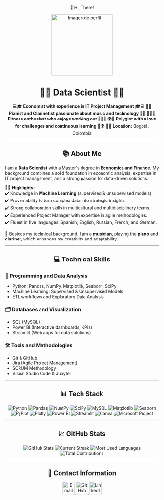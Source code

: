 <p align="center">
  👋 Hi, There!
</p>

<p align="center">
  <img src="ruta_de_tu_imagen" alt="Imagen de perfil" width="200" />
</p>

<h1 align="center">👨‍💻 Data Scientist 👨‍💻</h1>
<p align="center">
💻🎓 <strong>Economist with experience in IT Project Management</strong> 🎓💻  
🎹🎼 <strong>Pianist and Clarinetist passionate about music and technology</strong> 🎼🎹  
🏋️‍♂️💪 <strong>Fitness enthusiast who enjoys working out </strong> 💪🏋️‍♂️  
🌍💬 <strong>Polyglot with a love for challenges and continuous learning</strong> 💬🌍  
📍🌆 <strong>Location:</strong> Bogotá, Colombia  
</p>

---

<h2 align="center">📚 About Me</h2>

I am a **Data Scientist** with a Master's degree in **Economics and Finance**. My background combines a solid foundation in economic analysis, expertise in IT project management, and a strong passion for data-driven solutions.

👨‍💻 **Highlights:**  
✔️ Knowledge in **Machine Learning** (supervised & unsupervised models).  
✔️ Proven ability to turn complex data into strategic insights.  
✔️ Strong collaboration skills in multicultural and multidisciplinary teams.  
✔️ Experienced Project Manager with expertise in agile methodologies.  
✔️ Fluent in five languages: Spanish, English, Russian, French, and German.  

🎵 Besides my technical background, I am a **musician**, playing the **piano** and **clarinet**, which enhances my creativity and adaptability.  

---

<h2 align="center">💻 Technical Skills</h2>

### 🔢 **Programming and Data Analysis**  
- Python: Pandas, NumPy, Matplotlib, Seaborn, SciPy  
- Machine Learning: Supervised & Unsupervised Models  
- ETL workflows and Exploratory Data Analysis  

### 🗂️ **Databases and Visualization**  
- SQL (MySQL)  
- Power BI (Interactive dashboards, KPIs)  
- Streamlit (Web apps for data solutions)  

### 🛠️ **Tools and Methodologies**  
- Git & GitHub  
- Jira (Agile Project Management)  
- SCRUM Methodology  
- Visual Studio Code & Jupyter  

---

<h2 align="center">📊 Tech Stack</h2>

<p align="center">
  <img src="https://img.shields.io/badge/-Python-3776AB?logo=python&logoColor=white&style=flat-square" alt="Python" />
  <img src="https://img.shields.io/badge/-Pandas-150458?logo=pandas&logoColor=white&style=flat-square" alt="Pandas" />
  <img src="https://img.shields.io/badge/-NumPy-013243?logo=numpy&logoColor=white&style=flat-square" alt="NumPy" />
  <img src="https://img.shields.io/badge/-SciPy-8CAAE6?logo=scipy&logoColor=white&style=flat-square" alt="SciPy" />
  <img src="https://img.shields.io/badge/-MySQL-4479A1?logo=mysql&logoColor=white&style=flat-square" alt="MySQL" />
  <img src="https://img.shields.io/badge/-Matplotlib-005571?logo=matplotlib&logoColor=white&style=flat-square" alt="Matplotlib" />
  <img src="https://img.shields.io/badge/-Seaborn-9A9A9A?style=flat-square" alt="Seaborn" />
  <img src="https://img.shields.io/badge/-PyPlot-764ABC?style=flat-square" alt="PyPlot" />
  <img src="https://img.shields.io/badge/-Plotly-3F4F75?logo=plotly&logoColor=white&style=flat-square" alt="Plotly" />
  <img src="https://img.shields.io/badge/-Power%20BI-F2C811?logo=powerbi&logoColor=black&style=flat-square" alt="Power BI" />
  <img src="https://img.shields.io/badge/-Streamlit-FF4B4B?logo=streamlit&logoColor=white&style=flat-square" alt="Streamlit" />
  <img src="https://img.shields.io/badge/-Canva-00C4CC?logo=canva&logoColor=white&style=flat-square" alt="Canva" />
  <img src="https://img.shields.io/badge/-Microsoft%20Project-217346?logo=microsoftproject&logoColor=white&style=flat-square" alt="Microsoft Project" />
</p>

---

<h2 align="center">📈 GitHub Stats</h2>

<p align="center">
  <img src="https://github-readme-stats.vercel.app/api?username=Klavier12&show_icons=true&theme=radical" alt="GitHub Stats" />
  <img src="https://github-readme-streak-stats.herokuapp.com/?user=Klavier12&theme=radical" alt="Current Streak" />
  <img src="https://github-readme-stats.vercel.app/api/top-langs/?username=Klavier12&layout=compact&theme=radical" alt="Most Used Languages" />
  <img src="https://github-readme-stats.vercel.app/api?username=Klavier12&show_icons=true&count_private=true&hide=contribs&theme=radical" alt="Total Contributions" />
</p>

---

<h2 align="center">📲 Contact Information</h2>

<p align="center">
  <a href="mailto:cristian1028andres@hotmail.com">
    <img src="https://img.icons8.com/ios-filled/50/000000/email.png" alt="Email" width="40" height="40"/>
  </a>
  <a href="https://github.com/Klavier12">
    <img src="https://img.icons8.com/ios-glyphs/50/000000/github.png" alt="GitHub" width="40" height="40"/>
  </a>
  <a href="https://www.linkedin.com/in/cristian-andrés-riveros-cubillos-8746a822a/">
    <img src="https://img.icons8.com/ios-filled/50/000000/linkedin.png" alt="LinkedIn" width="40" height="40"/>
  </a>
</p>
